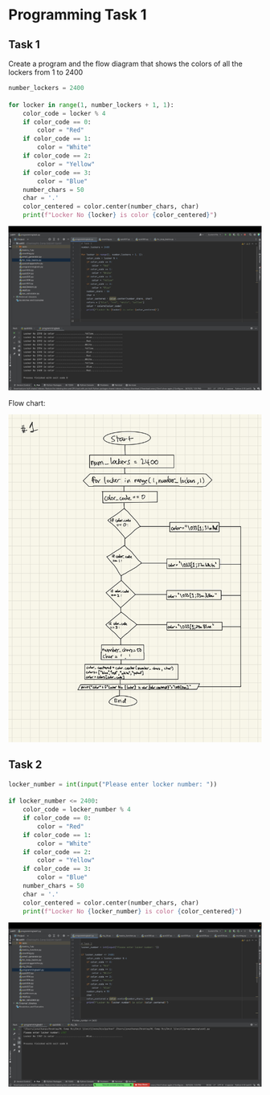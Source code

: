 # Programming Task 1

## Task 1
Create a program and the flow diagram that shows the colors of all the lockers from 1 to 2400


```.py
number_lockers = 2400

for locker in range(1, number_lockers + 1, 1):
    color_code = locker % 4
    if color_code == 0:
        color = "Red"
    if color_code == 1:
        color = "White"
    if color_code == 2:
        color = "Yellow"
    if color_code == 3:
        color = "Blue"
    number_chars = 50
    char = '.'
    color_centered = color.center(number_chars, char)
    print(f"Locker No {locker} is color {color_centered}")
```


![](prgmtask1_task1.jpg)


Flow chart:

![](prgmtask1_task1flowchart.jpg)


## Task 2


```.py
locker_number = int(input("Please enter locker number: "))

if locker_number <= 2400:
    color_code = locker_number % 4
    if color_code == 0:
        color = "Red"
    if color_code == 1:
        color = "White"
    if color_code == 2:
        color = "Yellow"
    if color_code == 3:
        color = "Blue"
    number_chars = 50
    char = '.'
    color_centered = color.center(number_chars, char)
    print(f"Locker No {locker_number} is color {color_centered}")
 ```
 
 
 ![](prgmtask1_task2.jpg)



